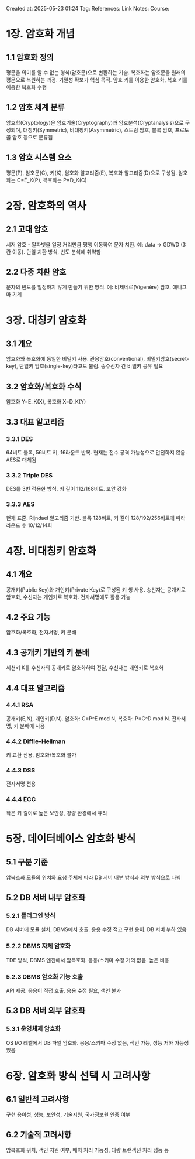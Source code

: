 Created at:  2025-05-23 01:24
Tag:
References:
Link Notes:
Course: 

# 1장. 암호화 개념
## 1.1 암호화 정의
평문을 의미를 알 수 없는 형식(암호문)으로 변환하는 기술. 복호화는 암호문을 원래의 평문으로 복원하는 과정. 기밀성 확보가 핵심 목적. 암호 키를 이용한 암호화, 복호 키를 이용한 복호화 수행
## 1.2 암호 체계 분류
암호학(Cryptology)은 암호기술(Cryptography)과 암호분석(Cryptanalysis)으로 구성되며, 대칭키(Symmetric), 비대칭키(Asymmetric), 스트림 암호, 블록 암호, 프로토콜 암호 등으로 분류됨
## 1.3 암호 시스템 요소
평문(P), 암호문(C), 키(K), 암호화 알고리즘(E), 복호화 알고리즘(D)으로 구성됨. 암호화는 C=E\_K(P), 복호화는 P=D\_K(C)
# 2장. 암호화의 역사
## 2.1 고대 암호
시저 암호 - 알파벳을 일정 거리만큼 평행 이동하여 문자 치환. 예: data → GDWD (3칸 이동). 단일 치환 방식, 빈도 분석에 취약함
## 2.2 다중 치환 암호
문자의 빈도를 일정하지 않게 만들기 위한 방식. 예: 비제네르(Vigenère) 암호, 에니그마 기계
# 3장. 대칭키 암호화
## 3.1 개요
 암호화와 복호화에 동일한 비밀키 사용. 관용암호(conventional), 비밀키암호(secret-key), 단일키 암호(single-key)라고도 불림. 송수신자 간 비밀키 공유 필요
## 3.2 암호화/복호화 수식
 암호화 Y=E\_K(X), 복호화 X=D\_K(Y)
## 3.3 대표 알고리즘
### 3.3.1 DES 
64비트 블록, 56비트 키, 16라운드 반복. 현재는 전수 공격 가능성으로 안전하지 않음. AES로 대체됨
### 3.3.2 Triple DES
DES를 3번 적용한 방식. 키 길이 112/168비트. 보안 강화
### 3.3.3 AES 
현재 표준. Rijndael 알고리즘 기반. 블록 128비트, 키 길이 128/192/256비트에 따라 라운드 수 10/12/14회
# 4장. 비대칭키 암호화
## 4.1 개요
공개키(Public Key)와 개인키(Private Key)로 구성된 키 쌍 사용. 송신자는 공개키로 암호화, 수신자는 개인키로 복호화. 전자서명에도 활용 가능
## 4.2 주요 기능 
암호화/복호화, 전자서명, 키 분배
## 4.3 공개키 기반의 키 분배 
세션키 K를 수신자의 공개키로 암호화하여 전달, 수신자는 개인키로 복호화
## 4.4 대표 알고리즘
### 4.4.1 RSA 
공개키(E,N), 개인키(D,N). 암호화: C=P^E mod N, 복호화: P=C^D mod N. 전자서명, 키 분배에 사용
### 4.4.2 Diffie-Hellman 
키 교환 전용, 암호화/복호화 불가
### 4.4.3 DSS 
전자서명 전용
### 4.4.4 ECC 
작은 키 길이로 높은 보안성, 경량 환경에서 유리
# 5장. 데이터베이스 암호화 방식
## 5.1 구분 기준
암복호화 모듈의 위치와 요청 주체에 따라 DB 서버 내부 방식과 외부 방식으로 나뉨
## 5.2 DB 서버 내부 암호화
### 5.2.1 플러그인 방식 
DB 서버에 모듈 설치, DBMS에서 호출. 응용 수정 적고 구현 용이. DB 서버 부하 있음
### 5.2.2 DBMS 자체 암호화 
TDE 방식, DBMS 엔진에서 암복호화. 응용/스키마 수정 거의 없음. 높은 비용
### 5.2.3 DBMS 암호화 기능 호출 
API 제공. 응용이 직접 호출. 응용 수정 필요, 색인 불가
## 5.3 DB 서버 외부 암호화
### 5.3.1 운영체제 암호화 
OS I/O 레벨에서 DB 파일 암호화. 응용/스키마 수정 없음, 색인 가능, 성능 저하 가능성 있음
# 6장. 암호화 방식 선택 시 고려사항
## 6.1 일반적 고려사항
구현 용이성, 성능, 보안성, 기술지원, 국가정보원 인증 여부
## 6.2 기술적 고려사항
암복호화 위치, 색인 지원 여부, 배치 처리 가능성, 대량 트랜잭션 처리 성능 등